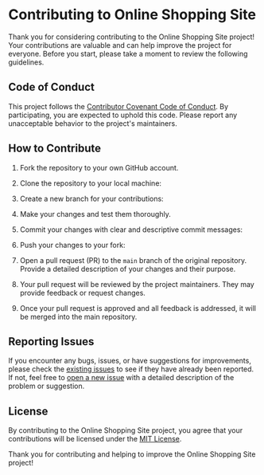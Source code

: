 # Contributing to Online Shopping Site

Thank you for considering contributing to the Online Shopping Site project! Your contributions are valuable and can help improve the project for everyone. Before you start, please take a moment to review the following guidelines.

## Code of Conduct

This project follows the [Contributor Covenant Code of Conduct](CODE_OF_CONDUCT.md). By participating, you are expected to uphold this code. Please report any unacceptable behavior to the project's maintainers.

## How to Contribute

1. Fork the repository to your own GitHub account.

2. Clone the repository to your local machine:

3. Create a new branch for your contributions:

4. Make your changes and test them thoroughly.

5. Commit your changes with clear and descriptive commit messages: 
6. Push your changes to your fork:


7. Open a pull request (PR) to the `main` branch of the original repository. Provide a detailed description of your changes and their purpose.

8. Your pull request will be reviewed by the project maintainers. They may provide feedback or request changes.

9. Once your pull request is approved and all feedback is addressed, it will be merged into the main repository.

## Reporting Issues

If you encounter any bugs, issues, or have suggestions for improvements, please check the [existing issues](https://github.com/LovishGarg2004/User-Login-and-Sign-up-PRoject-in-C/issues) to see if they have already been reported. If not, feel free to [open a new issue](https://github.com/LovishGarg2004/User-Login-and-Sign-up-PRoject-in-C/issues/new) with a detailed description of the problem or suggestion.

## License

By contributing to the Online Shopping Site project, you agree that your contributions will be licensed under the [MIT License](LICENSE).

Thank you for contributing and helping to improve the Online Shopping Site project!
